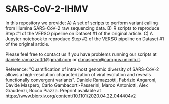 SARS-CoV-2-IHMV
=================

In this repository we provide: A) A set of scripts to perform variant calling from Illumina SARS-CoV-2 raw sequencing data. B) R scripts to reproduce Step #1 of the VERSO pipeline on Dataset #1 of the original article. C) A Jupyter notebook to reproduce Step #2 of the VERSO pipeline on Dataset #1 of the original article. 

Please feel free to contact us if you have problems running our scripts at daniele.ramazzotti1@gmail.com or d.maspero@campus.unimib.it. 

Reference: "Quantification of intra-host genomic diversity of SARS-CoV-2 allows a high-resolution characterization of viral evolution and reveals functionally convergent variants". Daniele Ramazzotti, Fabrizio Angaroni, Davide Maspero, Carlo Gambacorti-Passerini, Marco Antoniotti, Alex Graudenzi, Rocco Piazza. Preprint available at https://www.biorxiv.org/content/10.1101/2020.04.22.044404v2 
